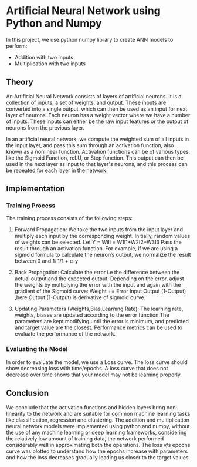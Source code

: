 # Artificial Neural Network using Python and Numpy

In this project, we use python numpy library to create ANN models to perform:

- Addition with two inputs
- Multiplication with two inputs

## Theory 

An Artificial Neural Network consists of layers of artificial neurons. It is a collection of inputs, a set of weights, and output. These inputs are converted into a single output, which can then be used as an input for next layer of neurons. Each neuron has a weight vector where we have a number of inputs. These inputs can either be the raw input features or the output of neurons from the previous layer.

In an artificial neural network, we compute the weighted sum of all inputs in the input layer, and pass this sum through an activation function, also known as a nonlinear function. Activation functions can be of various types, like the Sigmoid Function, reLU, or Step function. This output can then be used in the next layer as input to that layer's neurons, and this process can be repeated for each layer in the network.

## Implementation

### Training Process

The training process consists of the following steps:

1. Forward Propagation: We take the two inputs from the input layer and multiply each input by the corresponding weight. Initially, random values of weights can be selected.
Let Y = WiIi = W1I1+W2I2+W3I3 
Pass the result through an activation function. For example, if we are using a sigmoid formula to calculate the neuron’s output, we normalize the result between 0 and 1: 
1/1 + e-y

2. Back Propagation: 
Calculate the error i.e the difference between the actual output and the expected output. Depending on the error, adjust the weights by multiplying the error with the input and again with the gradient of the Sigmoid curve: 
Weight += Error Input Output (1-Output) ,here Output (1-Output) is derivative of sigmoid curve.

3. Updating Parameters (Weights,Bias,Learning Rate):
The learning rate, weights, biases are updated according to the error function.The parameters are kept modifying until the error is minimum, and predicted and target value are the closest. Performance metrics can be used to evaluate the performance of the network.

### Evaluating the Model 

In order to evaluate the model, we use a Loss curve. The loss curve should show decreasing loss with time/epochs. A loss curve that does not decrease over time shows that your model may not be learning properly. 

## Conclusion 

We conclude that the activation functions and hidden layers bring non-linearity to the network and are suitable for common machine learning tasks like classification, regression and clustering. The addition and multiplication neural network models were implemented using python and numpy, without the use of any machine learning or deep learning frameworks, considering the relatively low amount of training data, the network performed considerably well in approximating both the operations. The loss v/s epochs curve was plotted to understand how the epochs increase with parameters and how the loss decreases gradually leading us closer to the target values.



